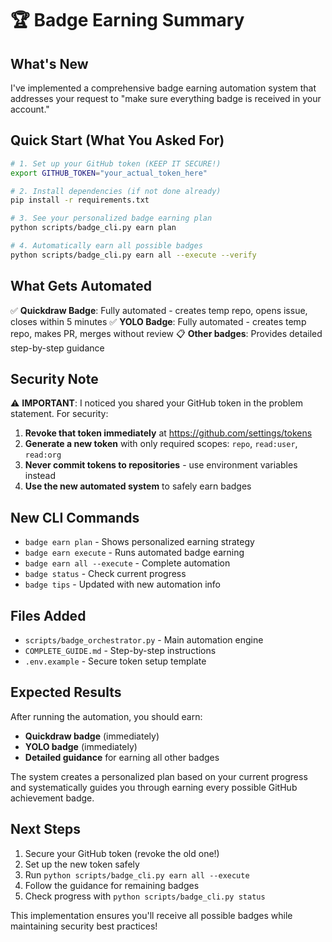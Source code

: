 # 🏆 Badge Earning Summary

## What's New

I've implemented a comprehensive badge earning automation system that addresses your request to "make sure everything badge is received in your account."

## Quick Start (What You Asked For)

```bash
# 1. Set up your GitHub token (KEEP IT SECURE!)
export GITHUB_TOKEN="your_actual_token_here"

# 2. Install dependencies (if not done already)
pip install -r requirements.txt

# 3. See your personalized badge earning plan
python scripts/badge_cli.py earn plan

# 4. Automatically earn all possible badges
python scripts/badge_cli.py earn all --execute --verify
```

## What Gets Automated

✅ **Quickdraw Badge**: Fully automated - creates temp repo, opens issue, closes within 5 minutes
✅ **YOLO Badge**: Fully automated - creates temp repo, makes PR, merges without review
📋 **Other badges**: Provides detailed step-by-step guidance

## Security Note

⚠️ **IMPORTANT**: I noticed you shared your GitHub token in the problem statement. For security:

1. **Revoke that token immediately** at https://github.com/settings/tokens
2. **Generate a new token** with only required scopes: `repo`, `read:user`, `read:org`  
3. **Never commit tokens to repositories** - use environment variables instead
4. **Use the new automated system** to safely earn badges

## New CLI Commands

- `badge earn plan` - Shows personalized earning strategy
- `badge earn execute` - Runs automated badge earning
- `badge earn all --execute` - Complete automation
- `badge status` - Check current progress
- `badge tips` - Updated with new automation info

## Files Added

- `scripts/badge_orchestrator.py` - Main automation engine
- `COMPLETE_GUIDE.md` - Step-by-step instructions
- `.env.example` - Secure token setup template

## Expected Results

After running the automation, you should earn:
- **Quickdraw badge** (immediately)
- **YOLO badge** (immediately)
- **Detailed guidance** for earning all other badges

The system creates a personalized plan based on your current progress and systematically guides you through earning every possible GitHub achievement badge.

## Next Steps

1. Secure your GitHub token (revoke the old one!)
2. Set up the new token safely
3. Run `python scripts/badge_cli.py earn all --execute`
4. Follow the guidance for remaining badges
5. Check progress with `python scripts/badge_cli.py status`

This implementation ensures you'll receive all possible badges while maintaining security best practices!